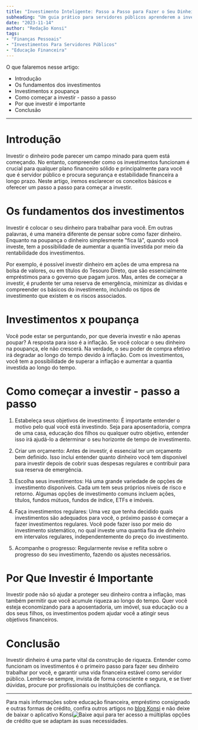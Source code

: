 ```yaml
---
title: "Investimento Inteligente: Passo a Passo para Fazer o Seu Dinheiro Trabalhar por Você"
subheading: "Um guia prático para servidores públicos aprenderem a investir de maneira inteligente e segura"
date: "2023-11-14"
author: "Redação Konsi"
tags:
- "Finanças Pessoais"
- "Investimentos Para Servidores Públicos"
- "Educação Financeira"
---
```


O que falaremos nesse artigo:

- Introdução
- Os fundamentos dos investimentos
- Investimentos x poupança
- Como começar a investir - passo a passo
- Por que investir é importante
- Conclusão

---
# Introdução

Investir o dinheiro pode parecer um campo minado para quem está começando. No entanto, compreender como os investimentos funcionam é crucial para qualquer plano financeiro sólido e principalmente para você que é servidor público e procura segurança e estabilidade financeira a longo prazo. Neste artigo, iremos esclarecer os conceitos básicos e oferecer um passo a passo para começar a investir.

# Os fundamentos dos investimentos

Investir é colocar o seu dinheiro para trabalhar para você. Em outras palavras, é uma maneira diferente de pensar sobre como fazer dinheiro. Enquanto na poupança o dinheiro simplesmente "fica lá", quando você investe, tem a possibilidade de aumentar a quantia investida por meio da rentabilidade dos investimentos.

Por exemplo, é possível investir dinheiro em ações de uma empresa na bolsa de valores, ou em títulos do Tesouro Direto, que são essencialmente empréstimos para o governo que pagam juros. Mas, antes de começar a investir, é prudente ter uma reserva de emergência, minimizar as dívidas e compreender os básicos do investimento, incluindo os tipos de investimento que existem e os riscos associados.

# Investimentos x poupança

Você pode estar se perguntando, por que deveria investir e não apenas poupar? A resposta para isso é a inflação. Se você colocar o seu dinheiro na poupança, ele não crescerá. Na verdade, o seu poder de compra efetivo irá degradar ao longo do tempo devido à inflação. Com os investimentos, você tem a possibilidade de superar a inflação e aumentar a quantia investida ao longo do tempo.

# Como começar a investir - passo a passo

1. Estabeleça seus objetivos de investimento: É importante entender o motivo pelo qual você está investindo. Seja para aposentadoria, compra de uma casa, educação dos filhos ou qualquer outro objetivo, entender isso irá ajudá-lo a determinar o seu horizonte de tempo de investimento.

2. Criar um orçamento: Antes de investir, é essencial ter um orçamento bem definido. Isso inclui entender quanto dinheiro você tem disponível para investir depois de cobrir suas despesas regulares e contribuir para sua reserva de emergência.

3. Escolha seus investimentos: Há uma grande variedade de opções de investimento disponíveis. Cada um tem seus próprios níveis de risco e retorno. Algumas opções de investimento comuns incluem ações, títulos, fundos mútuos, fundos de índice, ETFs e imóveis.

4. Faça investimentos regulares: Uma vez que tenha decidido quais investimentos são adequados para você, o próximo passo é começar a fazer investimentos regulares. Você pode fazer isso por meio do investimento sistemático, no qual investe uma quantia fixa de dinheiro em intervalos regulares, independentemente do preço do investimento.

5. Acompanhe o progresso: Regularmente revise e reflita sobre o progresso do seu investimento, fazendo os ajustes necessários.

# Por Que Investir é Importante

Investir pode não só ajudar a proteger seu dinheiro contra a inflação, mas também permitir que você acumule riqueza ao longo do tempo. Quer você esteja economizando para a aposentadoria, um imóvel, sua educação ou a dos seus filhos, os investimentos podem ajudar você a atingir seus objetivos financeiros.

# Conclusão

Investir dinheiro é uma parte vital da construção de riqueza. Entender como funcionam os investimentos é o primeiro passo para fazer seu dinheiro trabalhar por você, e garantir uma vida financeira estável como servidor público. Lembre-se sempre, invista de forma consciente e segura, e se tiver dúvidas, procure por profissionais ou instituições de confiança.

---

Para mais informações sobre educação financeira, empréstimo consignado e outras formas de crédito, confira outros artigos no [blog Konsi](https://www.konsi.com.br/postagens) e não deixe de baixar o aplicativo Konsi![Baixe aqui](https://www.konsi.com.br/app-download) para ter acesso a múltiplas opções de crédito que se adaptam às suas necessidades.